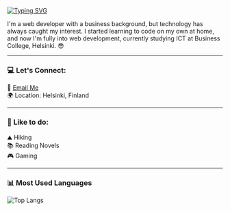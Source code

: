[![Typing SVG](https://readme-typing-svg.demolab.com/?lines=Welcome,+I'm+Mahfuz+Shihab;A+Crazy+Fullstack+Webdeveloper)](https://git.io/typing-svg)


  I'm a web developer with a business background, but technology has always caught my interest. I started learning to code on my own at home, and now I'm fully into web development, currently studying ICT at Business College, Helsinki. 😎


---

### 💻 Let's Connect:

📩 [Email Me](mailto:mahfuzshihab.fin@gmail.com)  
🌍 Location: Helsinki, Finland

---

### 🤘 Like to do:

⛰️ Hiking  
📚 Reading Novels  
🎮 Gaming

---

### 📊 Most Used Languages

  <img src="https://github-readme-stats.vercel.app/api/top-langs/?username=mahfuzshihab&layout=compact&cache_seconds=86400" alt="Top Langs" />



